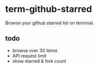 # term-github-starred

Browse your github starred list on terminal.

## todo

* browse over 30 items
* API request limit
* show starred & fork count

